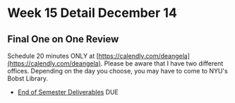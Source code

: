 # Week 15 Detail December 14

## Final One on One Review

Schedule 20 minutes ONLY at [https://calendly.com/deangela](https://calendly.com/deangela). Please be aware that I have two different offices. Depending on the day you choose, you may have to come to NYU's Bobst Library.

* [End of Semester Deliverables](../end_of_semester_deliverables/) DUE

